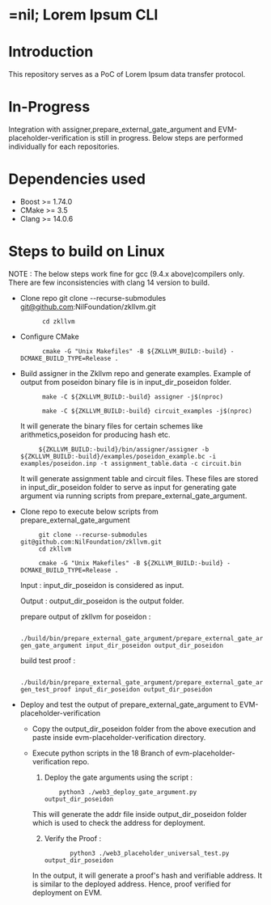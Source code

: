# =nil; Lorem Ipsum CLI

# Introduction

This repository serves as a PoC of Lorem Ipsum data transfer protocol.

# In-Progress
Integration with assigner,prepare_external_gate_argument and EVM-placeholder-verification is still in progress. 
Below steps are performed individually for each repositories.

# Dependencies used
 - Boost >= 1.74.0
 - CMake >= 3.5
 - Clang >= 14.0.6


# Steps to build on Linux

NOTE : The below steps work fine for gcc (9.4.x above)compilers only. There are few inconsistencies with clang 14 version to build.
 - Clone repo
             git clone --recurse-submodules git@github.com:NilFoundation/zkllvm.git

             cd zkllvm    

 - Configure CMake 

             cmake -G "Unix Makefiles" -B ${ZKLLVM_BUILD:-build} -DCMAKE_BUILD_TYPE=Release .

 - Build assigner in the Zkllvm repo and generate examples. Example of output from poseidon binary file is in input_dir_poseidon folder. 

             make -C ${ZKLLVM_BUILD:-build} assigner -j$(nproc) 

             make -C ${ZKLLVM_BUILD:-build} circuit_examples -j$(nproc)
    
    It will generate the binary files for certain schemes like arithmetics,poseidon for producing hash etc.

            ${ZKLLVM_BUILD:-build}/bin/assigner/assigner -b ${ZKLLVM_BUILD:-build}/examples/poseidon_example.bc -i examples/poseidon.inp -t assignment_table.data -c circuit.bin 
   
   It will generate assignment table and circuit files. These files are stored in input_dir_poseidon folder to serve as input for generating gate argument via running scripts from prepare_external_gate_argument.

 - Clone repo to execute below scripts from prepare_external_gate_argument 

            git clone --recurse-submodules git@github.com:NilFoundation/zkllvm.git
            cd zkllvm 
    
            cmake -G "Unix Makefiles" -B ${ZKLLVM_BUILD:-build} -DCMAKE_BUILD_TYPE=Release .

   Input : input_dir_poseidon is considered as input.

   Output : output_dir_poseidon is the output folder.

   prepare output of zkllvm for poseidon :   
   
               ./build/bin/prepare_external_gate_argument/prepare_external_gate_argument gen_gate_argument input_dir_poseidon output_dir_poseidon

   build test proof :   
   
              ./build/bin/prepare_external_gate_argument/prepare_external_gate_argument gen_test_proof input_dir_poseidon output_dir_poseidon 

 - Deploy and test the output of prepare_external_gate_argument to EVM-placeholder-verification
    - Copy the output_dir_poseidon folder from the above execution and paste inside evm-placeholder-verification directory.
    - Execute python scripts in the 18 Branch of evm-placeholder-verification repo. 
        1. Deploy the gate arguments using the script :  
        
                   python3 ./web3_deploy_gate_argument.py output_dir_poseidon 
        This will generate the addr file inside output_dir_poseidon folder which is used to check the address for deployment.

        2. Verify the Proof :     
        
                      python3 ./web3_placeholder_universal_test.py output_dir_poseidon
        In the output, it will generate a proof's hash and verifiable address. 
        It is similar to the deployed address. Hence, proof verified for deployment on EVM.
    
